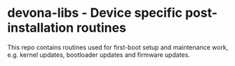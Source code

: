 # devona-libs - Device specific post-installation routines

This repo contains routines used for first-boot setup and maintenance work, e.g. kernel updates, bootloader updates and firmware updates.
